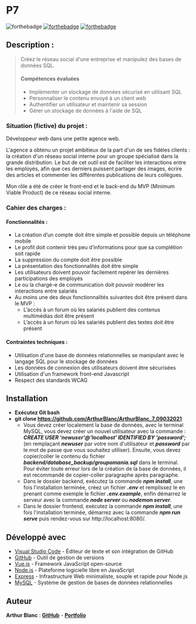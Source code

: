 # P7

![forthebadge](https://forthebadge.com/images/badges/uses-js.svg)
[![forthebadge](https://forthebadge.com/images/badges/uses-git.svg)](https://github.com/ArthurBlanc)
[![forthebadge](https://forthebadge.com/images/badges/made-with-vue.svg)](https://vuejs.org/)


## Description :

> Créez le réseau social d'une entreprise et manipulez des bases de données SQL.
>
> #### Compétences évaluées
>
> -   Implémenter un stockage de données sécurisé en utilisant SQL
> -   Personnaliser le contenu envoyé à un client web
> -   Authentifier un utilisateur et maintenir sa session
> -   Gérer un stockage de données à l'aide de SQL
>
### Situation (fictive) du projet :

Développeur web dans une petite agence web.

L'agence a obtenu un projet ambitieux de la part d'un de ses fidèles clients : la création d'un réseau social interne pour un groupe spécialisé dans la grande distribution. Le but de cet outil est de faciliter les interactions entre les employés, afin que ces derniers puissent partager des images, écrire des articles et commenter les différentes publications de leurs collègues.

Mon rôle a été de créer le front-end et le back-end du MVP (Minimum Viable Product) de ce réseau social interne.

### Cahier des charges :
#### Fonctionnalités :

- La création d’un compte doit être simple et possible depuis un téléphone mobile
- Le profil doit contenir très peu d’informations pour que sa complétion soit rapide
- La suppression du compte doit être possible
- La présentation des fonctionnalités doit être simple
- Les utilisateurs doivent pouvoir facilement repérer les dernières participations des employés
- Le ou la chargé-e de communication  doit pouvoir modérer les interactions entre salariés
- Au moins une des deux fonctionnalités suivantes doit être présent dans le MVP :
  - L’accès à un forum où les salariés publient des contenus multimédias doit être présent
  - L’accès à un forum où les salariés publient des textes doit être présent

#### Contraintes techniques :
- Utilisation d'une base de données relationnelles se manipulant avec le langage SQL pour le stockage de données
- Les données de connexion des utilisateurs doivent être sécurisées
- Utilisation d'un framework front-end Javascript
- Respect des standards WCAG

## Installation

-   **Exécutez Git bash**
-   **git clone https://github.com/ArthurBlanc/ArthurBlanc_7_09032021**
     -   Vous devez créer localement la base de données, avec le terminal MySQL, vous devez créer un nouvel utilisateur avec la commande : ***CREATE USER 'newuser'@'localhost' IDENTIFIED BY 'password';*** (en remplaçant ***newuser*** par votre nom d'utilisateur et ***password*** par le mot de passe que vous souhaitez utiliser).
     Ensuite, vous devez copier/coller le contenu du fichier ***backend/database_backup/groupomania.sql*** dans le terminal. Pour éviter toute erreur lors de la création de la base de données, il est recommandé de copier-coller paragraphe après paragraphe.
    -   Dans le dossier backend, exécutez la commande ***npm install***, une fois l'installation terminée, créez un fichier ***.env*** et remplissez le en prenant comme exemple le fichier ***.env.example***, enfin démarrez le serveur avec la commande ***node server*** ou ***nodemon server***.
    -   Dans le dossier frontend, exécutez la commande ***npm install***, une fois l'installation terminée, démarrez avec la commande ***npm run serve*** puis rendez-vous sur http://localhost:8080/.

## Développé avec

-   [Visual Studio Code](https://code.visualstudio.com/) - Éditeur de texte et son intégration de GitHub
-   [GitHub](https://github.com/) - Outil de gestion de versions
-   [Vue.js](https://vuejs.org/) - Framework JavaScript open-source
-   [Node.js](https://nodejs.org/en/) - Plateforme logicielle libre en JavaScript
-   [Express](https://expressjs.com/fr/) - Infrastructure Web minimaliste, souple et rapide pour Node.js
-   [MySQL](https://www.mysql.com/fr/) - Système de gestion de bases de données relationnelles

## Auteur

**Arthur Blanc** : [**GitHub**](https://github.com/ArthurBlanc/) - [**Portfolio**](https://abcoding.fr/)
